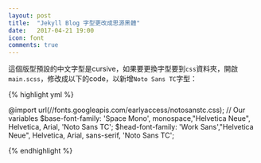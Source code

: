 ```yaml
---
layout: post
title:  "Jekyll Blog 字型更改成思源黑體"
date:   2017-04-21 19:00
icon: font
comments: true
---
```


這個版型預設的中文字型是cursive，如果要更換字型要到`css`資料夾，開啟`main.scss`，修改成以下的code，以新增`Noto Sans TC`字型：


{% highlight yml %}

@import url(//fonts.googleapis.com/earlyaccess/notosanstc.css);
// Our variables
$base-font-family: 'Space Mono', monospace,"Helvetica Neue", Helvetica, Arial, 'Noto Sans TC';
$head-font-family: 'Work Sans',"Helvetica Neue", Helvetica, Arial, sans-serif, 'Noto Sans TC';

{% endhighlight %}



